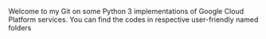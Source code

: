 Welcome to my Git on some Python 3 implementations of Google Cloud Platform services.
You can find the codes in respective user-friendly named folders 
